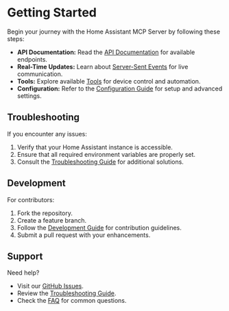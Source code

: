 # Getting Started

Begin your journey with the Home Assistant MCP Server by following these steps:

- **API Documentation:** Read the [API Documentation](api.md) for available endpoints.
- **Real-Time Updates:** Learn about [Server-Sent Events](sse-api.md) for live communication.
- **Tools:** Explore available [Tools](tools/tools.md) for device control and automation.
- **Configuration:** Refer to the [Configuration Guide](configuration.md) for setup and advanced settings.

## Troubleshooting

If you encounter any issues:
1. Verify that your Home Assistant instance is accessible.
2. Ensure that all required environment variables are properly set.
3. Consult the [Troubleshooting Guide](troubleshooting.md) for additional solutions.

## Development

For contributors:
1. Fork the repository.
2. Create a feature branch.
3. Follow the [Development Guide](development/development.md) for contribution guidelines.
4. Submit a pull request with your enhancements.

## Support

Need help?
- Visit our [GitHub Issues](https://github.com/jango-blockchained/homeassistant-mcp/issues).
- Review the [Troubleshooting Guide](troubleshooting.md).
- Check the [FAQ](troubleshooting.md#faq) for common questions. 